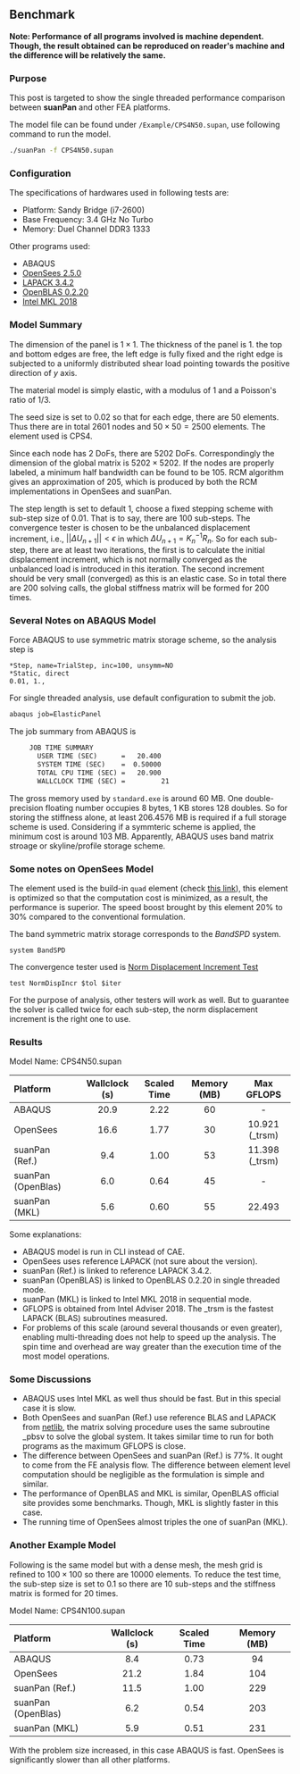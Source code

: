 Benchmark
---------

**Note: Performance of all programs involved is machine dependent. Though, the result obtained can be reproduced on reader's machine and the difference will be relatively the same.**

### Purpose

This post is targeted to show the single threaded performance comparison between **suanPan** and other FEA platforms.

The model file can be found under `/Example/CPS4N50.supan`, use following command to run the model.

``` bash
./suanPan -f CPS4N50.supan
```

### Configuration

The specifications of hardwares used in following tests are:

-   Platform: Sandy Bridge (i7-2600)
-   Base Frequency: 3.4 GHz No Turbo
-   Memory: Duel Channel DDR3 1333

Other programs used:

-   ABAQUS
-   [OpenSees 2.5.0](http://opensees.berkeley.edu/)
-   [LAPACK 3.4.2](http://www.netlib.org/lapack/)
-   [OpenBLAS 0.2.20](http://www.openblas.net/)
-   [Intel MKL 2018](https://software.intel.com/en-us/mkl)

### Model Summary

The dimension of the panel is $1\times1$. The thickness of the panel is $1$. the top and bottom edges are free, the left edge is fully fixed and the right edge is subjected to a uniformly distributed shear load pointing towards the positive direction of $y$ axis.

The material model is simply elastic, with a modulus of $1$ and a Poisson's ratio of $1/3$.

The seed size is set to $0.02$ so that for each edge, there are $50$ elements. Thus there are in total $2601$ nodes and $50\times50=2500$ elements. The element used is CPS4.

Since each node has $2$ DoFs, there are $5202$ DoFs. Correspondingly the dimension of the global matrix is $5202\times5202$. If the nodes are properly labeled, a minimum half bandwidth can be found to be $105$. RCM algorithm gives an approximation of $205$, which is produced by both the RCM implementations in OpenSees and suanPan.

The step length is set to default $1$, choose a fixed stepping scheme with sub-step size of $0.01$. That is to say, there are $100$ sub-steps. The convergence tester is chosen to be the unbalanced displacement increment, i.e., $\Big|\Big|\Delta{}U_{n+1}\Big|\Big|<\epsilon$ in which $\Delta{}U_{n+1}=K^{-1}_nR_n$. So for each sub-step, there are at least two iterations, the first is to calculate the initial displacement increment, which is not normally converged as the unbalanced load is introduced in this iteration. The second increment should be very small (converged) as this is an elastic case. So in total there are $200$ solving calls, the global stiffness matrix will be formed for $200$ times.

### Several Notes on ABAQUS Model

Force ABAQUS to use symmetric matrix storage scheme, so the analysis step is

``` text
*Step, name=TrialStep, inc=100, unsymm=NO
*Static, direct
0.01, 1., 
```

For single threaded analysis, use default configuration to submit the job.

``` bash
abaqus job=ElasticPanel
```

The job summary from ABAQUS is

``` tex
     JOB TIME SUMMARY
       USER TIME (SEC)      =   20.400    
       SYSTEM TIME (SEC)    =  0.50000    
       TOTAL CPU TIME (SEC) =   20.900    
       WALLCLOCK TIME (SEC) =         21
```

The gross memory used by `standard.exe` is around $60$ MB. One double-precision floating number occupies $8$ bytes, $1$ KB stores $128$ doubles. So for storing the stiffness alone, at least $206.4576$ MB is required if a full storage scheme is used. Considering if a symmteric scheme is applied, the minimum cost is around $103$ MB. Apparently, ABAQUS uses band matrix stroage or skyline/profile storage scheme.

### Some notes on OpenSees Model

The element used is the build-in `quad` element (check [this link](http://opensees.berkeley.edu/wiki/index.php/Quad_Element)), this element is optimized so that the computation cost is minimized, as a result, the performance is superior. The speed boost brought by this element $20\%$ to $30\%$ compared to the conventional formulation.

The band symmetric matrix storage corresponds to the *BandSPD* system.

``` text
system BandSPD
```

The convergence tester used is [Norm Displacement Increment Test](http://opensees.berkeley.edu/wiki/index.php/Norm_Displacement_Increment_Test)

``` text
test NormDispIncr $tol $iter
```

For the purpose of analysis, other testers will work as well. But to guarantee the solver is called twice for each sub-step, the norm displacement increment is the right one to use.

### Results

Model Name: CPS4N50.supan

| Platform           | Wallclock (s) | Scaled Time | Memory (MB) |    Max GFLOPS   |
|:-------------------|:-------------:|:-----------:|:-----------:|:---------------:|
| ABAQUS             |      20.9     |     2.22    |      60     |        -        |
| OpenSees           |      16.6     |     1.77    |      30     | 10.921 (\_trsm) |
| suanPan (Ref.)     |      9.4      |     1.00    |      53     | 11.398 (\_trsm) |
| suanPan (OpenBlas) |      6.0      |     0.64    |      45     |        -        |
| suanPan (MKL)      |      5.6      |     0.60    |      55     |      22.493     |

Some explanations:

-   ABAQUS model is run in CLI instead of CAE.
-   OpenSees uses reference LAPACK (not sure about the version).
-   suanPan (Ref.) is linked to reference LAPACK 3.4.2.
-   suanPan (OpenBLAS) is linked to OpenBLAS 0.2.20 in single threaded mode.
-   suanPan (MKL) is linked to Intel MKL 2018 in sequential mode.
-   GFLOPS is obtained from Intel Adviser 2018. The \_trsm is the fastest LAPACK (BLAS) subroutines measured.
-   For problems of this scale (around several thousands or even greater), enabling multi-threading does not help to speed up the analysis. The spin time and overhead are way greater than the execution time of the most model operations.

### Some Discussions

-   ABAQUS uses Intel MKL as well thus should be fast. But in this special case it is slow.
-   Both OpenSees and suanPan (Ref.) use reference BLAS and LAPACK from [netlib](http://www.netlib.org/lapack/), the matrix solving procedure uses the same subroutine \_pbsv to solve the global system. It takes similar time to run for both programs as the maximum GFLOPS is close.
-   The difference between OpenSees and suanPan (Ref.) is $77\%$. It ought to come from the FE analysis flow. The difference between element level computation should be negligible as the formulation is simple and similar.
-   The performance of OpenBLAS and MKL is similar, OpenBLAS official site provides some benchmarks. Though, MKL is slightly faster in this case.
-   The running time of OpenSees almost triples the one of suanPan (MKL).

### Another Example Model

Following is the same model but with a dense mesh, the mesh grid is refined to $100\times100$ so there are $10000$ elements. To reduce the test time, the sub-step size is set to $0.1$ so there are $10$ sub-steps and the stiffness matrix is formed for $20$ times.

Model Name: CPS4N100.supan

| Platform           | Wallclock (s) | Scaled Time | Memory (MB) |
|:-------------------|:-------------:|:-----------:|:-----------:|
| ABAQUS             |      8.4      |     0.73    |      94     |
| OpenSees           |      21.2     |     1.84    |     104     |
| suanPan (Ref.)     |      11.5     |     1.00    |     229     |
| suanPan (OpenBlas) |      6.2      |     0.54    |     203     |
| suanPan (MKL)      |      5.9      |     0.51    |     231     |

With the problem size increased, in this case ABAQUS is fast. OpenSees is significantly slower than all other platforms.
